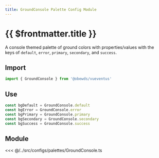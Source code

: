 ```yaml
---
title: GroundConsole Palette Config Module
---
```


<script setup>
    import DocsPackageVersion from '../../../src/views/compos/DocsPackageVersion.vue'
</script>





# {{ $frontmatter.title }}

A console themed palette of ground colors with properties/values with the keys of `default`, `error`, `primary`, `secondary`, and `success`.






## Import

```javascript
import { GroundConsole } from '@obewds/vueventus'
```






## Use

```javascript
const bgDefault = GroundConsole.default
const bgError = GroundConsole.error
const bgPrimary = GroundConsole.primary
const bgSecondary = GroundConsole.secondary
const bgSuccess = GroundConsole.success
```






## Module

<<< @/../src/configs/palettes/GroundConsole.ts






<DocsPackageVersion/>


